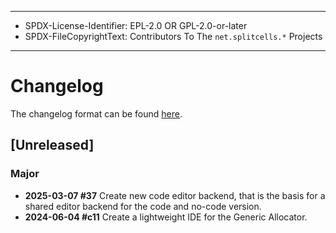 ----
* SPDX-License-Identifier: EPL-2.0 OR GPL-2.0-or-later
* SPDX-FileCopyrightText: Contributors To The `net.splitcells.*` Projects
----
# Changelog
The changelog format can be found [here](../net.splitcells.network/src/main/md/net/splitcells/network/guidelines/standard-usage/changelog.md).
## [Unreleased]
### Major
* **2025-03-07 \#37** Create new code editor backend, that is the basis for a shared editor backend for the code and no-code version.
* **2024-06-04 \#c11** Create a lightweight IDE for the Generic Allocator.